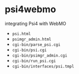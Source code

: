 # psi4webmo
integrating Psi4 with WebMO

* `psi.html`
* `psimgr_admin.html`
* `cgi-bin/parse_psi.cgi`
* `cgi-bin/psi.cgi`
* `cgi-bin/psimgr_admin.cgi`
* `cgi-bin/run_psi.cgi`
* `cgi-bin/interfaces/psi.tmpl`
